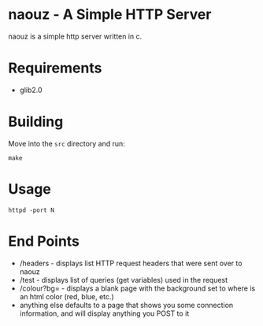 # naouz - A Simple HTTP Server

naouz is a simple http server written in c.

# Requirements

* glib2.0

# Building

Move into the `src` directory and run:

    make

# Usage

    httpd -port N

# End Points

* /headers - displays list HTTP request headers that were sent over to naouz
* /test - displays list of queries (get variables) used in the request
* /colour?bg=<colour> - displays a blank page with the background set to <colour> where <colour> is an html color (red, blue, etc.)
* anything else defaults to a page that shows you some connection information, and will display anything you POST to it
